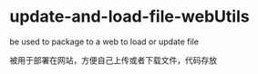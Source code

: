 # update-and-load-file-webUtils
be used to package to a web to load or update file 

被用于部署在网站，方便自己上传或者下载文件，代码存放
